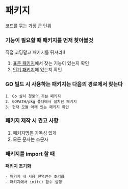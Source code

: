 # 패키지

코드를 묶는 가장 큰 단위

### 기능이 필요할 때 패키지를 먼저 찾아볼것

직접 코딩말고 패키지를 뒤져라!!

1. [표준 패키지](https://golang.org/pkg)에서 찾는 기능이 있는지 확인
2. [인기 패키지](https://github.com/avelino/awesome-go)에 있는지 확인


### GO 빌드 시 사용하는 패키지는 다음의 경로에서 찾는다

    1. Go 설치 경로의 기본 패키지
    2. GOPATH/pkg 폴더에서 설치된 패키지
    3. 현재 모듈 아래 있는 패키지 확인

### 패키지 제작 시 권고 사항

1. 패키지명은 가독성 있게
2. 모든 문자는 소문자


### 패키지를 import 할 때

**패키지 초기화**

    - 패키지 내 사용 전역변수 초기화
    - 패키지에서 init() 함수 실행